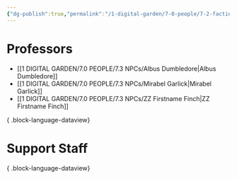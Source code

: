 ```yaml
---
{"dg-publish":true,"permalink":"/1-digital-garden/7-0-people/7-2-factions/07-2-02-hogwarts-faculty/"}
---
```


# Professors

- [[1 DIGITAL GARDEN/7.0 PEOPLE/7.3 NPCs/Albus Dumbledore\|Albus Dumbledore]]
- [[1 DIGITAL GARDEN/7.0 PEOPLE/7.3 NPCs/Mirabel Garlick\|Mirabel Garlick]]
- [[1 DIGITAL GARDEN/7.0 PEOPLE/7.3 NPCs/ZZ Firstname Finch\|ZZ Firstname Finch]]

{ .block-language-dataview}

# Support Staff


{ .block-language-dataview}